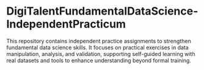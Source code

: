 # DigiTalentFundamentalDataScience-IndependentPracticum
This repository contains independent practice assignments to strengthen fundamental data science skills. It focuses on practical exercises in data manipulation, analysis, and validation, supporting self-guided learning with real datasets and tools to enhance understanding beyond formal training.
